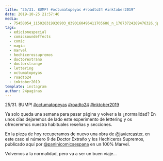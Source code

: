 ```yaml
---
title: "25/31. BUMP! #octumatopeyas #roadto24 #inktober2019"
date: 2019-10-25 21:57:46
media: 
  - 75458054_115020319920903_8390160496411705688_n_17873724289476326.jpg
tags: 
  - edicionespecial
  - comicsoundeffects
  - comic
  - magia
  - marvel
  - hechicerossupremos
  - doctorextrano
  - doctorstrange
  - lettering
  - octumatopeyas
  - roadto24
  - inktober2019
template: instagram
author: 24paginas
---
```


25/31. BUMP! [#octumatopeyas](/tags/octumatopeyas) [#roadto24](/tags/roadto24) [#inktober2019](/tags/inktober2019)

Ya solo queda una semana para pasar página y volver a la ¿normalidad? En unos días dejaremos de lado este experimento de lettering y os ofreceremos nuestra habituales reseñas y secciones.

En la pieza de hoy recuperamos de nuevo una obra de [@javiercaster](https://instagram.com/javiercaster), en este caso el número 9 de Doctor Extraño y los Hechiceros Supremos, publicado aquí por [@paninicomicsespana](https://instagram.com/paninicomicsespana) en un 100% Marvel.

Volvemos a la normalidad, pero va a ser un buen viaje...
